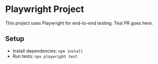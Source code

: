 # Playwright Project

This project uses Playwright for end-to-end testing.
Test PR goes here.

## Setup
- Install dependencies: `npm install`
- Run tests: `npx playwright test`